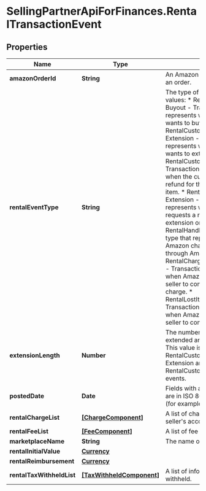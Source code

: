 # SellingPartnerApiForFinances.RentalTransactionEvent

## Properties

Name | Type | Description | Notes
------------ | ------------- | ------------- | -------------
**amazonOrderId** | **String** | An Amazon-defined identifier for an order. | [optional] 
**rentalEventType** | **String** | The type of rental event.  Possible values:  * RentalCustomerPayment-Buyout - Transaction type that represents when the customer wants to buy out a rented item.  * RentalCustomerPayment-Extension - Transaction type that represents when the customer wants to extend the rental period.  * RentalCustomerRefund-Buyout - Transaction type that represents when the customer requests a refund for the buyout of the rented item.  * RentalCustomerRefund-Extension - Transaction type that represents when the customer requests a refund over the extension on the rented item.  * RentalHandlingFee - Transaction type that represents the fee that Amazon charges sellers who rent through Amazon.  * RentalChargeFailureReimbursement - Transaction type that represents when Amazon sends money to the seller to compensate for a failed charge.  * RentalLostItemReimbursement - Transaction type that represents when Amazon sends money to the seller to compensate for a lost item. | [optional] 
**extensionLength** | **Number** | The number of days that the buyer extended an already rented item. This value is only returned for RentalCustomerPayment-Extension and RentalCustomerRefund-Extension events. | [optional] 
**postedDate** | **Date** | Fields with a schema type of date are in ISO 8601 date time format (for example GroupBeginDate). | [optional] 
**rentalChargeList** | [**[ChargeComponent]**](ChargeComponent.md) | A list of charge information on the seller&#39;s account. | [optional] 
**rentalFeeList** | [**[FeeComponent]**](FeeComponent.md) | A list of fee component information. | [optional] 
**marketplaceName** | **String** | The name of the marketplace. | [optional] 
**rentalInitialValue** | [**Currency**](Currency.md) |  | [optional] 
**rentalReimbursement** | [**Currency**](Currency.md) |  | [optional] 
**rentalTaxWithheldList** | [**[TaxWithheldComponent]**](TaxWithheldComponent.md) | A list of information about taxes withheld. | [optional] 


